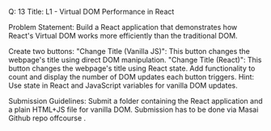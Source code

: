 Q: 13
Title:
L1 - Virtual DOM Performance in React

Problem Statement:
Build a React application that demonstrates how React's Virtual DOM works more efficiently than the traditional DOM.

Create two buttons:
"Change Title (Vanilla JS)": This button changes the webpage's title using direct DOM manipulation.
"Change Title (React)": This button changes the webpage's title using React state.
Add functionality to count and display the number of DOM updates each button triggers.
Hint: Use state in React and JavaScript variables for vanilla DOM updates.

Submission Guidelines:
Submit a folder containing the React application and a plain HTML+JS file for vanilla DOM.
Submission has to be done via Masai Github repo offcourse .
